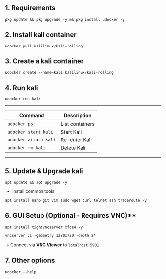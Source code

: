 ## 1. Requirements 
```
pkg update && pkg upgrade -y && pkg install udocker -y
```
## 2. Install kali container
```
udocker pull kalilinux/kali-rolling
```
## 3. Create a kali container
```
udocker create --name=kali kalilinux/kali-rolling  
```
## 4. Run kali
```
udocker run kali  
```
---
| Command | Description |  
|---------|-------------|  
| `udocker ps` | List containers |  
| `udocker start kali` | Start Kali |  
| `udocker attach kali` | Re-enter Kali |  
| `udocker rm kali` | Delete Kali |

---
## 5. Update & Upgrade kali
```
apt update && apt upgrade -y
```
- install common tools
```
apt install nano git vim sudo wget curl telnet ssh traceroute -y
```
## 6. GUI Setup (Optional - Requires VNC)** 
```
apt install tightvncserver xfce4 -y
```
```
vncserver :1 -geometry 1280x720 -depth 24  
```  
→ Connect via **VNC Viewer** to `localhost:5901`

## 7. Other options
```
udocker --help
```
